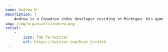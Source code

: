 ```yaml
---
name: Andrew H
description: |
    Andrew is a Canadian indie developer residing in Michigan. His game-related work can be found under the company name “Dust Scratch Games.”  
img: /img/organizers/andrew.png
social: 
    -
        icon: fab fa-twitter
        url: https://twitter.com/Dust_Scratch
---
```


